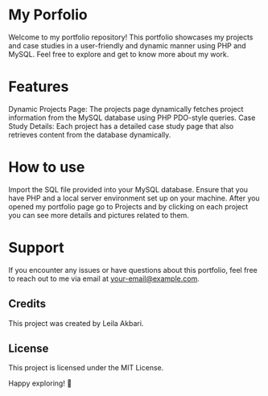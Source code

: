 # My Porfolio
Welcome to my portfolio repository! This portfolio showcases my projects and case studies in a user-friendly and dynamic manner using PHP and MySQL. Feel free to explore and get to know more about my work.

# Features
Dynamic Projects Page: The projects page dynamically fetches project information from the MySQL database using PHP PDO-style queries.
Case Study Details: Each project has a detailed case study page that also retrieves content from the database dynamically.

# How to use
Import the SQL file provided into your MySQL database.
Ensure that you have PHP and a local server environment set up on your machine.
After you opened my portfolio page go to Projects and by clicking on each project you can see more details and pictures related to them.

# Support
If you encounter any issues or have questions about this portfolio, feel free to reach out to me via email at your-email@example.com.

## Credits

This project was created by Leila Akbari.

## License

This project is licensed under the MIT License.

Happy exploring! 🚀

